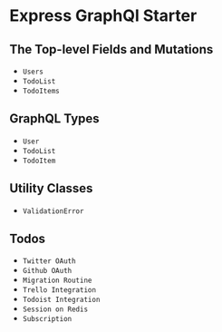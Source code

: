 # Express GraphQl Starter

## The Top-level Fields and Mutations

* `Users`
* `TodoList`
* `TodoItems`

## GraphQL Types

* `User`
* `TodoList`
* `TodoItem`

## Utility Classes

* `ValidationError`


## Todos

* `Twitter OAuth`
* `Github OAuth`
* `Migration Routine`
* `Trello Integration`
* `Todoist Integration`
* `Session on Redis`
* `Subscription`